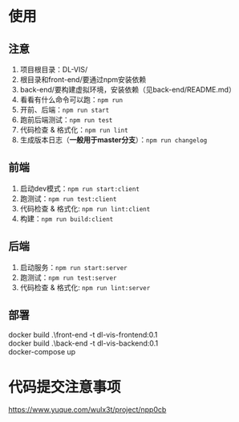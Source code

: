 # 使用

## 注意

1. 项目根目录：DL-VIS/
2. 根目录和front-end/要通过npm安装依赖
3. back-end/要构建虚拟环境，安装依赖（见back-end/README.md）
4. 看看有什么命令可以跑：`npm run`
5. 开前、后端：`npm run start`
6. 跑前后端测试：`npm run test`
7. 代码检查 & 格式化：`npm run lint`
8. 生成版本日志（**一般用于master分支**）：`npm run changelog`

## 前端

1. 启动dev模式：`npm run start:client`
2. 跑测试：`npm run test:client`
3. 代码检查 & 格式化: `npm run lint:client`
4. 构建：`npm run build:client`

## 后端

1. 启动服务：`npm run start:server`
2. 跑测试：`npm run test:server`
3. 代码检查 & 格式化: `npm run lint:server`


## 部署

docker build .\front-end -t dl-vis-frontend:0.1  
docker build .\back-end -t dl-vis-backend:0.1  
docker-compose up  

# 代码提交注意事项

https://www.yuque.com/wulx3t/project/npp0cb